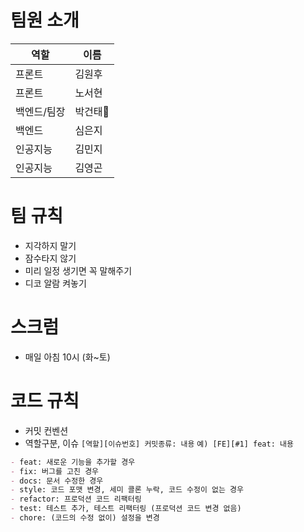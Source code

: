 # 팀원 소개

| 역할 | 이름 |
| --- | --- |
| 프론트 | 김원후 |
| 프론트 | 노서현 |
| 백엔드/팀장 | 박건태👑 |
| 백엔드 | 심은지 |
| 인공지능 | 김민지 |
| 인공지능 | 김영곤 |

# 팀 규칙

- 지각하지 말기
- 잠수타지 않기
- 미리 일정 생기면 꼭 말해주기
- 디코 알람 켜놓기

# 스크럼

- 매일 아침 10시 (화~토)

# 코드 규칙

- 커밋 컨벤션
- 역할구분, 이슈  `[역할][이슈번호] 커밋종류: 내용` `예) [FE][#1] feat: 내용`

```markdown
- feat: 새로운 기능을 추가할 경우
- fix: 버그를 고친 경우
- docs: 문서 수정한 경우
- style: 코드 포맷 변경, 세미 콜론 누락, 코드 수정이 없는 경우
- refactor: 프로덕션 코드 리팩터링
- test: 테스트 추가, 테스트 리팩터링 (프로덕션 코드 변경 없음)
- chore: (코드의 수정 없이) 설정을 변경
```
